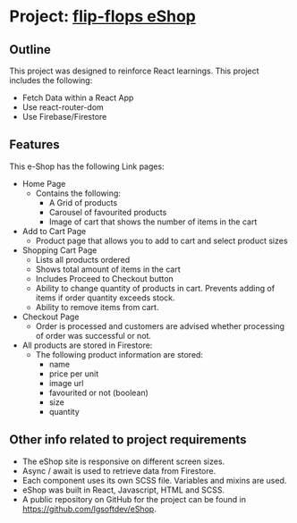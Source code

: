 # Project: <a href="https://lg-eshop.web.app/">flip-flops eShop</a>

## Outline

This project was designed to reinforce React learnings.
This project includes the following:

- Fetch Data within a React App
- Use react-router-dom
- Use Firebase/Firestore

## Features

This e-Shop has the following Link pages:

- Home Page
  - Contains the following:
    - A Grid of products
    - Carousel of favourited products
    - Image of cart that shows the number of items in the cart
- Add to Cart Page
  - Product page that allows you to add to cart and select product sizes
- Shopping Cart Page
  - Lists all products ordered
  - Shows total amount of items in the cart
  - Includes Proceed to Checkout button
  - Ability to change quantity of products in cart. Prevents adding of items if order quantity exceeds stock.
  - Ability to remove items from cart.
- Checkout Page
  - Order is processed and customers are advised whether processing of order was successful or not.
- All products are stored in Firestore:
  - The following product information are stored:
    - name
    - price per unit
    - image url
    - favourited or not (boolean)
    - size
    - quantity

## Other info related to project requirements

- The eShop site is responsive on different screen sizes.
- Async / await is used to retrieve data from Firestore.
- Each component uses its own SCSS file. Variables and mixins are used.
- eShop was built in React, Javascript, HTML and SCSS.
- A public repository on GitHub for the project can be found in https://github.com/lgsoftdev/eShop.
